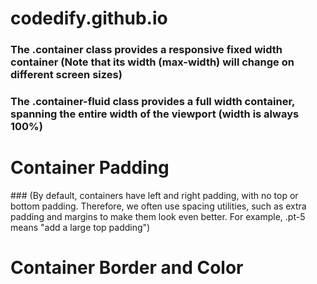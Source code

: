 # codedify.github.io

### The .container class provides a responsive fixed width container (Note that its width (max-width) will change on different screen sizes)
### The .container-fluid class provides a full width container, spanning the entire width of the viewport (width is always 100%)

# Container Padding
<div class="container pt-5"></div>
### (By default, containers have left and right padding, with no top or bottom padding. Therefore, we often use spacing utilities, such as extra padding and margins to make them look even better. For example, .pt-5 means "add a large top padding")

# Container Border and Color
<div class="container p-5 my-5 border"></div>
<div class="container p-5 my-5 bg-dark text-white"></div>
<div class="container p-5 my-5 bg-primary text-white"></div>